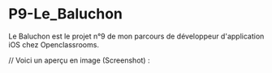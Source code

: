 # P9-Le_Baluchon
Le Baluchon est le projet n°9 de mon parcours de développeur d'application iOS chez Openclassrooms. 

// Voici un aperçu en image (Screenshot) :


